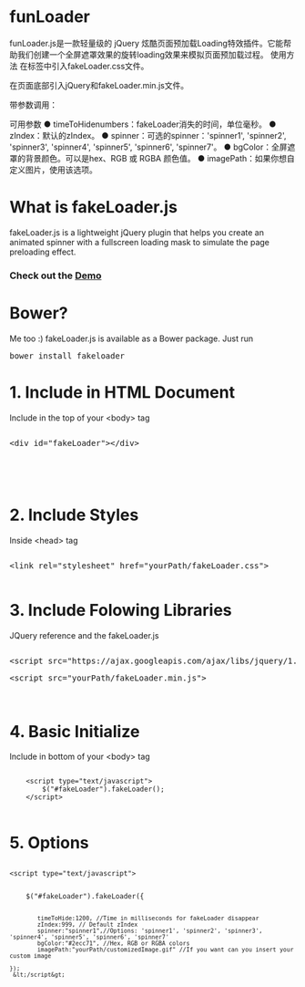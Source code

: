 # funLoader
funLoader.js是一款轻量级的 jQuery 炫酷页面预加载Loading特效插件。它能帮助我们创建一个全屏遮罩效果的旋转loading效果来模拟页面预加载过程。
使用方法
在<head>标签中引入fakeLoader.css文件。

<link rel="stylesheet" href="yourPath/funLoader.css">
在页面底部引入jQuery和fakeLoader.min.js文件。
<script src="http://libs.baidu.com/jquery/1.11.1/jquery.min.js">

<script src="yourPath/funLoader.min.js">
基本使用方法：
<script type="text/javascript">
$("#funloader").funLoader();
</script>
带参数调用：
<script type="text/javascript">
$("#funloader").funLoader({
timeToHide:1200, //Time in milliseconds for fakeLoader disappear
zIndex:999, // Default zIndex
spinner:"spinner1",//Options: 'spinner1', 'spinner2', 'spinner3', 'spinner4', 'spinner5', 'spinner6', 'spinner7' 
bgColor:"#2ecc71", //Hex, RGB or RGBA colors
imagePath:"yourPath/customizedImage.gif" //If you want can you insert your custom image
}); 
</script>
可用参数
  ● timeToHidenumbers：fakeLoader消失的时间，单位毫秒。
  ● zIndex：默认的zIndex。
  ● spinner：可选的spinner：'spinner1', 'spinner2', 'spinner3', 'spinner4', 'spinner5', 'spinner6', 'spinner7'。
  ● bgColor：全屏遮罩的背景颜色。可以是hex、RGB 或 RGBA 颜色值。
  ● imagePath：如果你想自定义图片，使用该选项。
  
  <h1>What is fakeLoader.js</h1>
<p>
fakeLoader.js is a lightweight jQuery plugin that helps you create an animated spinner with a fullscreen loading mask to simulate the page preloading effect.
</p>
<h3>Check out the <a href="http://joaopereirawd.github.io/fakeLoader.js/demo/demo1.html" target="_blank">Demo</a></h3>
<h1>Bower?</h1>
<p>Me too :) fakeLoader.js is available as a Bower package. Just run</p>
<pre>bower install fakeloader</pre>

<h1>1. Include in HTML Document</h1>
<p style="margin:0px;">Include in the top of your &lt;body&gt; tag </p>
<pre><p>&lt;div id="fakeLoader"&gt;&lt;/div&gt;</p></pre>
</br></br>
<h1>2. Include Styles</h1>
<p>Inside &lt;head&gt; tag </p>
<pre><p>&lt;link rel="stylesheet" href="yourPath/fakeLoader.css"&gt;</p></pre>
<h1>3. Include Folowing Libraries</h1>
<p>JQuery reference and the fakeLoader.js</p>
<pre>
<p>&lt;script src="https://ajax.googleapis.com/ajax/libs/jquery/1.11.0/jquery.min.js"&gt;</p><p>&lt;script src="yourPath/fakeLoader.min.js"&gt;</p>
</pre>

<h1>4. Basic Initialize</h1>
<p>Include in bottom of your  &lt;body&gt; tag</p>
<pre>
<code>
    &lt;script type="text/javascript"&gt;
        $("#fakeLoader").fakeLoader();
    &lt;/script&gt;
</code>
</pre>

<h1>5. Options</h1>
<pre>
<code><p>&lt;script type="text/javascript"&gt;</p>
    $("#fakeLoader").fakeLoader({
    
            timeToHide:1200, //Time in milliseconds for fakeLoader disappear
            zIndex:999, // Default zIndex
            spinner:"spinner1",//Options: 'spinner1', 'spinner2', 'spinner3', 'spinner4', 'spinner5', 'spinner6', 'spinner7' 
            bgColor:"#2ecc71", //Hex, RGB or RGBA colors
            imagePath:"yourPath/customizedImage.gif" //If you want can you insert your custom image
            
    });
     &lt;/script&gt;
</code>
</pre>